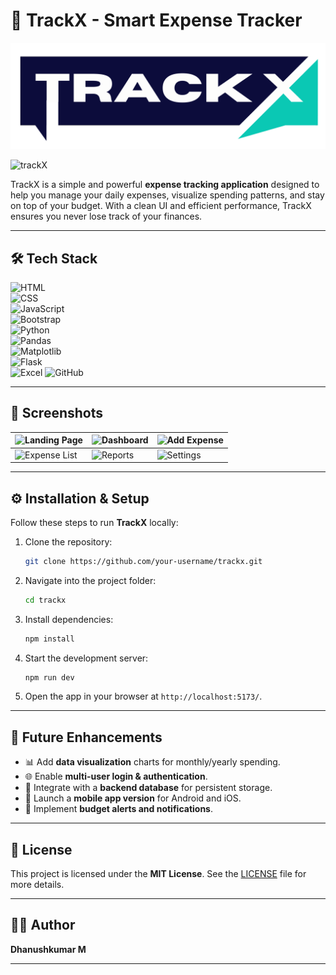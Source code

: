 # 🧾 TrackX - Smart Expense Tracker

<p align="center">
  <img src="screenshots/trackX_logo.png" alt="trackX Logo" width="1000"/>
</p> 

![trackX](https://img.shields.io/badge/trackX-ACTIVE-leafgreen?style=for-the-badge)

TrackX is a simple and powerful **expense tracking application** designed to help you manage your daily expenses, visualize spending patterns, and stay on top of your budget. With a clean UI and efficient performance, TrackX ensures you never lose track of your finances.

---

## 🛠️ Tech Stack

![HTML](https://img.shields.io/badge/HTML-HTML-orange?style=for-the-badge&logo=html5&logoColor=orange)  
![CSS](https://img.shields.io/badge/CSS-CSS-blue?style=for-the-badge&logo=css3&logoColor=blue)  
![JavaScript](https://img.shields.io/badge/JavaScript-JS-yellow?style=for-the-badge&logo=javascript&logoColor=yellow)  
![Bootstrap](https://img.shields.io/badge/Bootstrap-CSS_Framework-563D7C?style=for-the-badge&logo=bootstrap&logoColor=white)  
![Python](https://img.shields.io/badge/Python-Programming-3776AB?style=for-the-badge&logo=python&logoColor=yellow)  
![Pandas](https://img.shields.io/badge/Pandas-Data_Analysis-150458?style=for-the-badge&logo=pandas&logoColor=blue)  
![Matplotlib](https://img.shields.io/badge/Matplotlib-Data_Visualization-F77609?style=for-the-badge&logo=matplotlib&logoColor=white)  
![Flask](https://img.shields.io/badge/Flask-Web_Framework-FFFFFH?style=for-the-badge&logo=flask&logoColor=white)  
![Excel](https://img.shields.io/badge/Excel-Spreadsheet-217346?style=for-the-badge&logo=microsoft-excel&logoColor=white) 
![GitHub](https://img.shields.io/badge/GitHub-Code-black?style=for-the-badge&logo=github&logoColor=white)


---

## 📸 Screenshots

<div align="center">

| ![Landing Page](screenshots/landingpage.png) | ![Dashboard](screenshots/dashboard.png) | ![Add Expense](screenshots/add_expense.png) |
|----------------------------------------------|-----------------------------------------|---------------------------------------------|
| ![Expense List](screenshots/expense_list.png) | ![Reports](screenshots/reports.png) | ![Settings](screenshots/settings.png) |

</div>

---

## ⚙️ Installation & Setup

Follow these steps to run **TrackX** locally:

1. Clone the repository:
   ```bash
   git clone https://github.com/your-username/trackx.git
   ```

2. Navigate into the project folder:

   ```bash
   cd trackx
   ```
3. Install dependencies:

   ```bash
   npm install
   ```
4. Start the development server:

   ```bash
   npm run dev
   ```
5. Open the app in your browser at `http://localhost:5173/`.

---

## 🚀 Future Enhancements

* 📊 Add **data visualization** charts for monthly/yearly spending.
* 🌐 Enable **multi-user login & authentication**.
* 💾 Integrate with a **backend database** for persistent storage.
* 📱 Launch a **mobile app version** for Android and iOS.
* 🔔 Implement **budget alerts and notifications**.

---

## 📜 License

This project is licensed under the **MIT License**.
See the [LICENSE](./LICENSE) file for more details.

---

## 👨‍💻 Author

**Dhanushkumar M**

---
